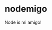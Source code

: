 # nodemigo

Node is mi amigo!

<!-- START doctoc generated TOC please keep comment here to allow auto update -->
<!-- END doctoc generated TOC please keep comment here to allow auto update -->
